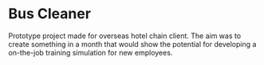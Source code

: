# Bus Cleaner
Prototype project made for overseas hotel chain client.
The aim was to create something in a month that would show the potential for developing a on-the-job training simulation for new employees.
